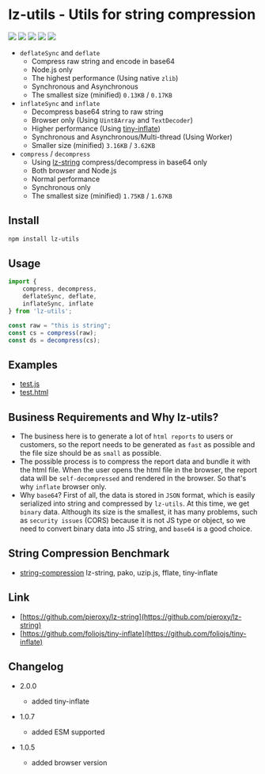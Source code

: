 # lz-utils - Utils for string compression

[![](https://img.shields.io/npm/v/lz-utils)](https://www.npmjs.com/package/lz-utils)
![](https://img.shields.io/librariesio/github/cenfun/lz-utils)
![](https://img.shields.io/librariesio/dependents/npm/lz-utils)
[![](https://badgen.net/npm/dw/lz-utils)](https://www.npmjs.com/package/lz-utils)
![](https://img.shields.io/github/license/cenfun/lz-utils)

* `deflateSync` and `deflate` 
    - Compress raw string and encode in base64
    - Node.js only
    - The highest performance (Using native `zlib`)
    - Synchronous and Asynchronous
    - The smallest size (minified) `0.13KB` / `0.17KB`
* `inflateSync` and `inflate` 
    - Decompress base64 string to raw string
    - Browser only (Using `Uint8Array` and `TextDecoder`)
    - Higher performance (Using [tiny-inflate](https://github.com/foliojs/tiny-inflate))
    - Synchronous and Asynchronous/Multi-thread (Using Worker)
    - Smaller size (minified) `3.16KB` / `3.62KB`
* `compress` / `decompress` 
    - Using [lz-string](https://github.com/pieroxy/lz-string) compress/decompress in base64 only
    - Both browser and Node.js
    - Normal performance
    - Synchronous only
    - The smallest size (minified) `1.75KB` / `1.67KB`

## Install
```sh
npm install lz-utils
```
## Usage
```js
import { 
    compress, decompress,
    deflateSync, deflate,
    inflateSync, inflate
} from 'lz-utils';

const raw = "this is string";
const cs = compress(raw);
const ds = decompress(cs);

```

## Examples
- [test.js](/scripts/test.js)
- [test.html](/test/test.html)

## Business Requirements and Why lz-utils?
- The business here is to generate a lot of `html reports` to users or customers, so the report needs to be generated as `fast` as possible and the file size should be as `small` as possible. 
- The possible process is to compress the report data and bundle it with the html file. When the user opens the html file in the browser, the report data will be `self-decompressed` and rendered in the browser. So that's why `inflate` browser only.
- Why `base64`? First of all, the data is stored in `JSON` format, which is easily serialized into string and compressed by `lz-utils`. At this time, we get `binary` data. Although its size is the smallest, it has many problems, such as `security issues` (CORS) because it is not JS type or object, so we need to convert binary data into JS string, and `base64` is a good choice.


## String Compression Benchmark
- [string-compression](https://github.com/cenfun/string-compression) lz-string, pako, uzip.js, fflate, tiny-inflate   


## Link
* [https://github.com/pieroxy/lz-string](https://github.com/pieroxy/lz-string)
* [https://github.com/foliojs/tiny-inflate](https://github.com/foliojs/tiny-inflate)

## Changelog

* 2.0.0
    - added tiny-inflate

* 1.0.7 
    - added ESM supported

* 1.0.5
    - added browser version